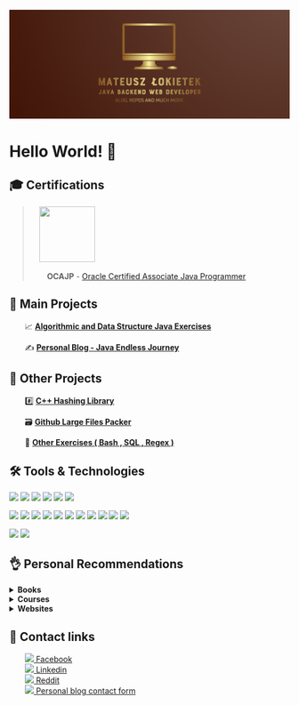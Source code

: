 ![alt text](https://github.com/matthew01lokiet/matthew01lokiet/blob/main/my_person_logo.png?raw=true "Header")
# Hello World! 👋

## 🎓 Certifications


>&emsp;<img src="https://images.youracclaim.com/size/680x680/images/a9848abf-f8bd-474d-a9b4-6086da11a916/Oracle_Associates_Badge__1_.png" width="100em"   height="100em"  />
>
>&emsp;&emsp;**OCAJP** - [Oracle Certified Associate Java Programmer](https://www.youracclaim.com/badges/68cbdccf-1c30-4a75-8b11-1250fcebd35a/public_url)



## 🥇 Main Projects

 &emsp;&emsp;📈 <b><a href="https://github.com/matthew01lokiet/Algorithmic-exercises">Algorithmic and Data Structure Java Exercises</a></b>

 &emsp;&emsp;✍ <b><a href="https://www.javaendlessjourney.com/">Personal Blog - Java Endless Journey</a></b>

## 🥈 Other Projects

 &emsp;&emsp;#️⃣ <b><a href="https://github.com/matthew01lokiet/Hashing-library">C++ Hashing Library</a></b>

 &emsp;&emsp;🗃️ <b><a href="https://github.com/matthew01lokiet/Github-large-files-packer">Github Large Files Packer</a></b>
 
 &emsp;&emsp;🧮 <b><a href="https://github.com/matthew01lokiet/Other-exercises">Other Exercises ( Bash , SQL , Regex )</a></b>

## 🛠️ Tools & Technologies
![](https://img.shields.io/badge/OS-Ubuntu-informational?style=flat&logo=linux&logoColor=white&color=DAA520)
![](https://img.shields.io/badge/Shell-Bash-informational?style=flat&logo=gnu-bash&logoColor=white&color=DAA520)
![](https://img.shields.io/badge/Version_Control-Git-informational?style=flat&logo=git&logoColor=white&color=DAA520)
![](https://img.shields.io/badge/Database-PostgreSQL-informational?style=flat&logo=postgresql&logoColor=white&color=DAA520)
![](https://img.shields.io/badge/Database_Management_Tool-pgAdmin_4-informational?style=flat&logo=postgresql&logoColor=white&color=DAA520)
![](https://img.shields.io/badge/IDE-IntelliJ_IDEA-informational?style=flat&logo=intellij-idea&logoColor=white&color=DAA520)

![](https://img.shields.io/badge/Code-Java_8-informational?style=flat&logo=java&logoColor=white&color=DAA520)
![](https://img.shields.io/badge/Project_Dependencies_Management-Maven-informational?style=flat&logo=apache-maven&logoColor=white&color=DAA520)
![](https://img.shields.io/badge/Unit_Testing-JUnit_5-informational?style=flat&logo=dev.to&logoColor=white&color=DAA520)
![](https://img.shields.io/badge/Unit_Testing-Mockito-informational?style=flat&logo=dev.to&logoColor=white&color=DAA520)
![](https://img.shields.io/badge/Framework-Hibernate-informational?style=flat&logo=java&logoColor=white&color=DAA520)
![](https://img.shields.io/badge/Framework-Spring_Core-informational?style=flat&logo=java&logoColor=white&color=DAA520)
![](https://img.shields.io/badge/Framework-Spring_Boot-informational?style=flat&logo=java&logoColor=white&color=DAA520)
![](https://img.shields.io/badge/Framework-Spring_Web_(REST)-informational?style=flat&logo=java&logoColor=white&color=DAA520)
![](https://img.shields.io/badge/Framework-Spring_Security-informational?style=flat&logo=java&logoColor=white&color=DAA520)
![](https://img.shields.io/badge/Framework-Spring_AOP-informational?style=flat&logo=java&logoColor=white&color=DAA520)
![](https://img.shields.io/badge/Framework-Spring_Data_JPA-informational?style=flat&logo=java&logoColor=white&color=DAA520)

![](https://img.shields.io/badge/Frontend-HTML_5-informational?style=flat&logo=html5&logoColor=white&color=DAA520)
![](https://img.shields.io/badge/Frontend-CSS_3-informational?style=flat&logo=css3&logoColor=white&color=DAA520)

## 👌 Personal Recommendations

<details>
 <summary><b>Books</b></summary>
 <ul>
  <li><a href="https://www.amazon.com/Core-Java-I-Fundamentals-11th-Horstmann/dp/0135166306">Core Java Volume I - Fundamentals (by Cay Horstmann)</a></li>
  <li><a href="https://www.amazon.com/Core-Java-II-Advanced-Features-11th/dp/0135166314">Core Java Volume II - Advanced Features (by Cay Horstmann)</a></li>
  <li><a href="https://www.amazon.com/Effective-Java-Joshua-Bloch/dp/0134685997">Effective Java 3rd Edition (by Joshua Bloch)</a></li>
  <li><a href="https://www.amazon.com/Pro-Git-Scott-Chacon/dp/1484200772">Pro Git (by Scott Chacon)</a></li>
  <li><a href="https://www.amazon.com/Clean-Coder-Conduct-Professional-Programmers/dp/0137081073">The Clean Coder: A Code of Conduct for Professional Programmers (by Robert Martin)</a></li>
  <li><a href="https://www.amazon.com/Ghost-Wires-Adventures-Worlds-Wanted/dp/0316037729">Ghost in the Wires (by Kevin Mitnick)</a></li>
  <li><a href="https://www.amazon.com/Art-Deception-Controlling-Element-Security/dp/076454280X">The Art of Deception (by Kevin Mitnick)</a></li>
  <li><a href="https://www.amazon.com/Zrozumiec-programowanie-Gynvael-Coldwind/dp/8301190876">Zrozumiec Programowanie (by Gynvael Coldwind) - POLISH</a></li>
  <li><a href="https://www.amazon.com/Opus-magnum-Programowanie-jezyku-komplet/dp/8328342146">Opus magnum C++11 (by Jerzy Grebosz) - POLISH</a></li>
 </ul>
</details>

<details>
 <summary><b>Courses</b></summary>
 <ul>
  <li><a href="https://www.udemy.com/course/the-complete-sql-bootcamp/">The Complete SQL Bootcamp 2021: Go from Zero to Hero</a></li>
  <li><a href="https://www.udemy.com/course/data-structures-and-algorithms-deep-dive-using-java/">Data Structures and Algorithms: Deep Dive Using Java</a></li>
  <li><a href="https://www.udemy.com/course/mockito-tutorial-with-junit-examples/">Learn Java Unit Testing with Junit & Mockito in 30 Steps</a></li>
  <li><a href="https://www.udemy.com/course/practical-test-driven-development-for-java-programmers/">Practical Test Driven Development for Java Programmers</a></li>
  <li><a href="https://www.udemy.com/course/jsp-tutorial/">JSP, Servlets and JDBC for Beginners: Build a Database App</a></li>
  <li><a href="https://www.udemy.com/course/spring-hibernate-tutorial/">Spring & Hibernate for Beginners (includes Spring Boot)</a></li>
  <li><a href="https://www.youtube.com/playlist?list=PLqq-6Pq4lTTYTEooakHchTGglSvkZAjnE">Spring Security Basics</a></li>
  <li><a href="https://www.youtube.com/playlist?list=PLqq-6Pq4lTTbx8p2oCgcAQGQyqN8XeA1x">Spring Boot Quick Start</a></li>
 </ul>
</details>

<details>
 <summary><b>Websites</b></summary>
 
- Training:
  - [Leetcode](https://leetcode.com/problemset/all/)
  - [Hackerrank](https://www.hackerrank.com/dashboard)
  - [SPOJ](https://www.spoj.com/)
  - [Hack The Box](https://www.hackthebox.eu/)
  - [HackThisSite](https://www.hackthissite.org/)
- Knowledge:
  - [Tutorialspoint](https://www.tutorialspoint.com/index.htm)
  - [Baeldung](https://www.baeldung.com/)
  - [Udemy](https://www.udemy.com/courses/development/)
  - [O'Reilly](https://www.oreilly.com/) - you can create new accounts for free trial (no credit card needed)
</details>

## 📱 Contact links

&emsp;&emsp;<a href="https://www.facebook.com/profile.php?id=100040683093299"><img src="https://img.shields.io/badge/-informational?style=flat&logo=facebook&logoColor=white"> Facebook</a> 
<br> &emsp;&emsp;<a href="https://www.linkedin.com/in/mateusz-łokietek-400a9a203"><img src="https://img.shields.io/badge/-informational?style=flat&logo=linkedin"> Linkedin</a> 
<br> &emsp;&emsp;<a href="https://www.reddit.com/user/mateoeo_01"><img src="https://img.shields.io/badge/-informational?style=flat&logo=reddit&logoColor=white"> Reddit</a>
<br> &emsp;&emsp;<a href="https://www.javaendlessjourney.com/contact.html"><img src="https://img.shields.io/badge/-informational?style=flat&logo=blogger&logoColor=white"> Personal blog contact form</a>












